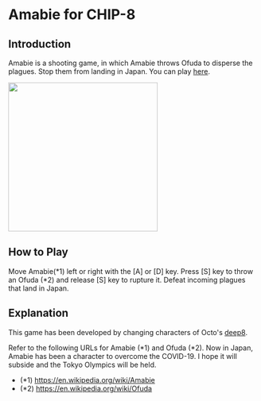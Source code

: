 # Amabie for CHIP-8

## Introduction

Amabie is a shooting game, in which Amabie throws Ofuda to disperse the plagues. 
Stop them from landing in Japan.
You can play [here](https://johnearnest.github.io/Octo/index.html?key=cXOhX6AA).

<img src="https://github.com/jay-kumogata/RetroGames/blob/main/octo/screenshots/amabie03.png" width="300">

## How to Play

Move Amabie(*1) left or right with the [A] or [D] key.
Press [S] key to throw an Ofuda (*2) and release [S] key to rupture it. 
Defeat incoming plagues that land in Japan.

## Explanation

This game has been developed by changing characters of Octo's [deep8](https://github.com/JohnEarnest/Octo/tree/gh-pages/examples).

Refer to the following URLs for Amabie (*1) and Ofuda (*2). 
Now in Japan, Amabie has been a character to overcome the COVID-19. 
I hope it will subside and the Tokyo Olympics will be held.

- (*1) https://en.wikipedia.org/wiki/Amabie
- (*2) https://en.wikipedia.org/wiki/Ofuda

